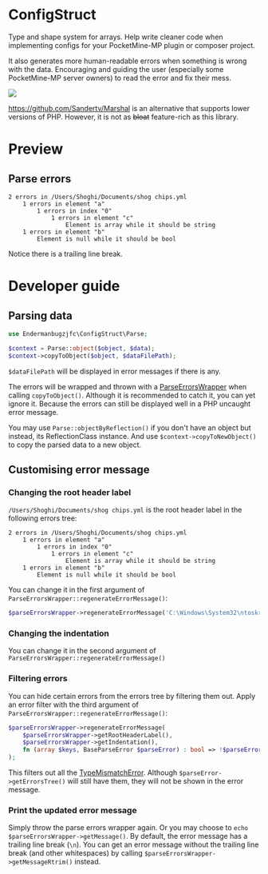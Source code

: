 # ConfigStruct

Type and shape system for arrays. Help write cleaner code when implementing configs for your PocketMine-MP plugin or
composer project.

It also generates more human-readable errors when something is wrong with the data. Encouraging and guiding the user (especially some PocketMine-MP server owners) to read the error and fix their mess.


![](https://i.imgflip.com/67yyc9.jpg)

https://github.com/Sandertv/Marshal is an alternative that supports lower versions of PHP. However, it is not as ~~bloat~~ feature-rich as this library.
# Preview
## Parse errors
```
2 errors in /Users/Shoghi/Documents/shog chips.yml
    1 errors in element "a"
        1 errors in index "0"
            1 errors in element "c"
                Element is array while it should be string
    1 errors in element "b"
        Element is null while it should be bool

 ```
 Notice there is a trailing line break.
<!-- TODO: In an uncaught PHP error message and PocketMine-MP server log. -->
# Developer guide
## Parsing data
```php
use Endermanbugzjfc\ConfigStruct\Parse;
```
```php
$context = Parse::object($object, $data);
$context->copyToObject($object, $dataFilePath);
```
`$dataFilePath` will be displayed in error messages if there is any.

The errors will be wrapped and thrown with a [ParseErrorsWrapper](https://github.com/Endermanbugzjfc/ConfigStruct/blob/master/ConfigStruct/src/Endermanbugzjfc/ConfigStruct/ParseErrorsWrapper.php) when calling `copyToObject()`. Although it is recommended to catch it, you can yet ignore it. Because the errors can still be displayed well in a PHP uncaught error message.

You may use `Parse::objectByReflection()` if you don't have an object but instead, its ReflectionClass instance. And use `$context->copyToNewObject()` to copy the parsed data to a new object.
## Customising error message
### Changing the root header label
`/Users/Shoghi/Documents/shog chips.yml` is the root header label in the following errors tree:
```
2 errors in /Users/Shoghi/Documents/shog chips.yml
    1 errors in element "a"
        1 errors in index "0"
            1 errors in element "c"
                Element is array while it should be string
    1 errors in element "b"
        Element is null while it should be bool
 ```
 You can change it in the first argument of `ParseErrorsWrapper::regenerateErrorMessage()`:
```php
$parseErrorsWrapper->regenerateErrorMessage('C:\Windows\System32\ntoskrnl.exe');
```
### Changing the indentation
 You can change it in the second argument of `ParseErrorsWrapper::regenerateErrorMessage()`
 ### Filtering errors
 You can hide certain errors from the errors tree by filtering them out.
Apply an error filter with the third argument of `ParseErrorsWrapper::regenerateErrorMessage()`:
```php
$parseErrorsWrapper->regenerateErrorMessage(
    $parseErrorsWrapper->getRootHeaderLabel(),
    $parseErrorsWrapper->getIndentation(),
    fn (array $keys, BaseParseError $parseError) : bool => !$parseError instanceof TypeMismatchError
);
```
This filters out all the [TypeMismatchError](https://github.com/Endermanbugzjfc/ConfigStruct/blob/master/ConfigStruct/src/Endermanbugzjfc/ConfigStruct/ParseError/TypeMismatchError.php). Although `$parseError->getErrorsTree()` will still have them, they will not be shown in the error message.
### Print the updated error message
Simply throw the parse errors wrapper again. Or you may choose to `echo $parseErrorsWrapper->getMessage()`. By default, the error message has a trailing line break (`\n`). You can get an error message without the trailing line break (and other whitespaces) by calling `$parseErrorsWrapper->getMessageRtrim()` instead.